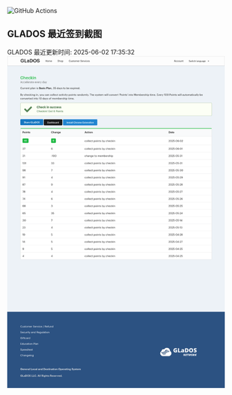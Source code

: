 ![GitHub Actions](https://github.com/stx-x/misc-actions/workflows/GLADOS%20自动签到/badge.svg)

## GLADOS 最近签到截图
GLADOS 最近更新时间: 2025-06-02 17:35:32
![最近签到截图](glados/checkin.png)
